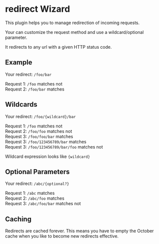 # redirect Wizard

This plugin helps you to manage redirection of incoming requests.

Your can customize the request method and use a wildcard/optional parameter.

It redirects to any url with a given HTTP status code.

## Example

Your redirect: ``/foo/bar``

Request 1: ``/foo`` matches not  
Request 2: ``/foo/bar`` matches

## Wildcards

Your redirect: ``/foo/{wildcard}/bar``

Request 1: ``/foo`` matches not  
Request 2: ``/foo/foo`` matches not  
Request 3: ``/foo/foo/bar`` matches  
Request 3: ``/foo/123456789/bar`` matches  
Request 3: ``/foo/123456789/bar/foo`` matches not

Wildcard expression looks like `{wildcard}`

## Optional Parameters

Your redirect: ``/abc/{optional?}``

Request 1: ``/abc`` matches  
Request 2: ``/abc/foo`` matches  
Request 3: ``/abc/foo/bar`` matches not

## Caching

Redirects are cached forever. This means you have to empty the 
October cache when you like to become new redirects effective.

